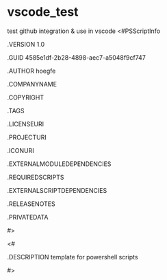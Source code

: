 # vscode_test
test github integration &amp; use in vscode
<#PSScriptInfo

.VERSION 1.0

.GUID 4585e1df-2b28-4898-aec7-a5048f9cf747

.AUTHOR hoegfe

.COMPANYNAME

.COPYRIGHT

.TAGS

.LICENSEURI

.PROJECTURI

.ICONURI

.EXTERNALMODULEDEPENDENCIES 

.REQUIREDSCRIPTS

.EXTERNALSCRIPTDEPENDENCIES

.RELEASENOTES


.PRIVATEDATA

#>

<# 

.DESCRIPTION 
 template for powershell scripts 

#> 
